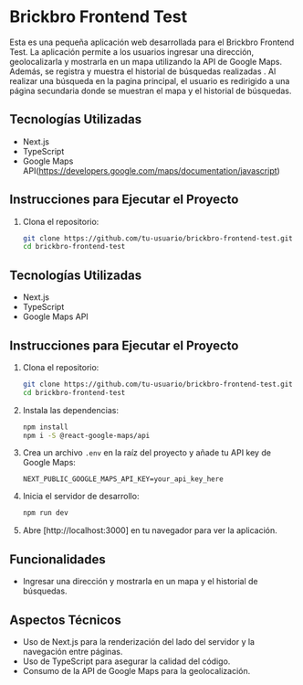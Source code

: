 # Brickbro Frontend Test

Esta es una pequeña aplicación web desarrollada para el Brickbro Frontend Test. La aplicación permite a los usuarios ingresar una dirección, geolocalizarla y mostrarla en un mapa utilizando la API de Google Maps. Además, se registra y muestra el historial de búsquedas realizadas . Al realizar una búsqueda en la pagina principal, el usuario es redirigido a una página secundaria donde se muestran el mapa y el historial de búsquedas.

## Tecnologías Utilizadas

- Next.js
- TypeScript
- Google Maps API(https://developers.google.com/maps/documentation/javascript)

## Instrucciones para Ejecutar el Proyecto

1. Clona el repositorio:

   ```bash
   git clone https://github.com/tu-usuario/brickbro-frontend-test.git
   cd brickbro-frontend-test
   ```

## Tecnologías Utilizadas

- Next.js
- TypeScript
- Google Maps API

## Instrucciones para Ejecutar el Proyecto

1. Clona el repositorio:

   ```bash
   git clone https://github.com/tu-usuario/brickbro-frontend-test.git
   cd brickbro-frontend-test
   ```

2. Instala las dependencias:

   ```bash
   npm install
   npm i -S @react-google-maps/api
   ```

3. Crea un archivo `.env` en la raíz del proyecto y añade tu API key de Google Maps:

   ```env
   NEXT_PUBLIC_GOOGLE_MAPS_API_KEY=your_api_key_here
   ```

4. Inicia el servidor de desarrollo:

   ```bash
   npm run dev
   ```

5. Abre [http://localhost:3000] en tu navegador para ver la aplicación.

## Funcionalidades

- Ingresar una dirección y mostrarla en un mapa y el historial de búsquedas.

## Aspectos Técnicos

- Uso de Next.js para la renderización del lado del servidor y la navegación entre páginas.
- Uso de TypeScript para asegurar la calidad del código.
- Consumo de la API de Google Maps para la geolocalización.
